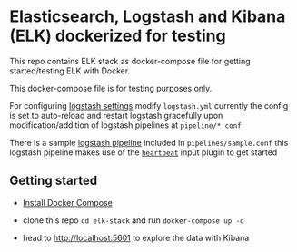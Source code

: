 # Elasticsearch, Logstash and Kibana (ELK) dockerized for testing

This repo contains ELK stack as docker-compose file for getting started/testing ELK with Docker.

This docker-compose file is for testing purposes only.

For configuring [logstash settings](https://www.elastic.co/guide/en/logstash/current/logstash-settings-file.html) modify `logstash.yml` currently the config is set to auto-reload and restart logstash gracefully upon modification/addition of logstash pipelines at `pipeline/*.conf`

There is a sample [logstash pipeline](https://www.elastic.co/guide/en/logstash/current/configuration.html) included in `pipelines/sample.conf` this logstash pipeline makes use of the [`heartbeat`](https://www.elastic.co/guide/en/logstash/current/plugins-inputs-heartbeat.html) input plugin to get started

## Getting started

* [Install Docker Compose](https://docs.docker.com/compose/install/)

* clone this repo `cd elk-stack` and run `docker-compose up -d`

* head to <http://localhost:5601> to explore the data with Kibana
